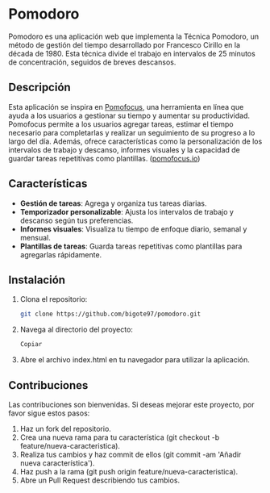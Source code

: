 # Pomodoro

Pomodoro es una aplicación web que implementa la Técnica Pomodoro, un método de gestión del tiempo desarrollado por Francesco Cirillo en la década de 1980. Esta técnica divide el trabajo en intervalos de 25 minutos de concentración, seguidos de breves descansos.

## Descripción

Esta aplicación se inspira en [Pomofocus](https://pomofocus.io/), una herramienta en línea que ayuda a los usuarios a gestionar su tiempo y aumentar su productividad. Pomofocus permite a los usuarios agregar tareas, estimar el tiempo necesario para completarlas y realizar un seguimiento de su progreso a lo largo del día. Además, ofrece características como la personalización de los intervalos de trabajo y descanso, informes visuales y la capacidad de guardar tareas repetitivas como plantillas. ([pomofocus.io](https://pomofocus.io/?utm_source=chatgpt.com))

## Características

- **Gestión de tareas**: Agrega y organiza tus tareas diarias.
- **Temporizador personalizable**: Ajusta los intervalos de trabajo y descanso según tus preferencias.
- **Informes visuales**: Visualiza tu tiempo de enfoque diario, semanal y mensual.
- **Plantillas de tareas**: Guarda tareas repetitivas como plantillas para agregarlas rápidamente.

## Instalación

1. Clona el repositorio:

   ```bash
   git clone https://github.com/bigote97/pomodoro.git
2. Navega al directorio del proyecto:

   ```bash
   Copiar

3. Abre el archivo index.html en tu navegador para utilizar la aplicación.

## Contribuciones
Las contribuciones son bienvenidas. Si deseas mejorar este proyecto, por favor sigue estos pasos:

1. Haz un fork del repositorio.
2. Crea una nueva rama para tu característica (git checkout -b feature/nueva-caracteristica).
3. Realiza tus cambios y haz commit de ellos (git commit -am 'Añadir nueva característica').
4. Haz push a la rama (git push origin feature/nueva-caracteristica).
5. Abre un Pull Request describiendo tus cambios.

